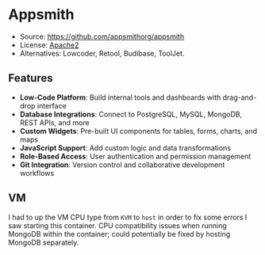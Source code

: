 # Appsmith

- Source: https://github.com/appsmithorg/appsmith
- License: [Apache2](https://www.apache.org/licenses/LICENSE-2.0)
- Alternatives: Lowcoder, Retool, Budibase, ToolJet.

## Features

- **Low-Code Platform**: Build internal tools and dashboards with drag-and-drop interface
- **Database Integrations**: Connect to PostgreSQL, MySQL, MongoDB, REST APIs, and more
- **Custom Widgets**: Pre-built UI components for tables, forms, charts, and maps
- **JavaScript Support**: Add custom logic and data transformations
- **Role-Based Access**: User authentication and permission management
- **Git Integration**: Version control and collaborative development workflows

## VM

I had to up the VM CPU type from `KVM` to `host` in order to fix some errors I saw starting this container. CPU compatibility issues when running MongoDB within the container; could potentially be fixed by hosting MongoDB separately.
